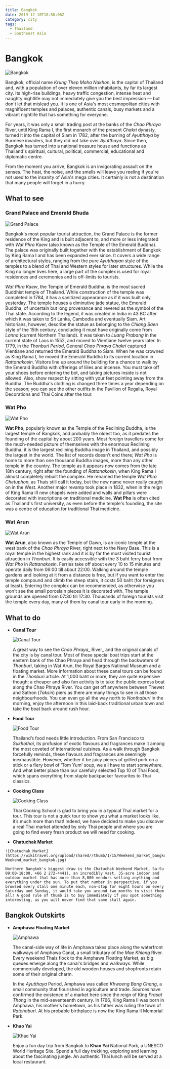 ```yaml
---
title: Bangkok
date: 2019-12-10T18:58:06Z
category: city
tags:
  - Thailand
  - Southeast Asia
---
```


# Bangkok
<WishWidget	country="TH" city="Bangkok" picture="https://wikitravel.org/upload/shared//thumb/5/59/Tuktukpktalad05b.jpg/300px-Tuktukpktalad05b.jpg" label="true"></WishWidget>

![Bangkok](https://wikitravel.org/upload/shared//thumb/5/59/Tuktukpktalad05b.jpg/300px-Tuktukpktalad05b.jpg)

Bangkok, official name _Krung Thep Maha Nakhon_, is the capital of Thailand and, with a population of over eleven million inhabitants, by far its largest city. Its high-rise buildings, heavy traffic congestion, intense heat and naughty nightlife may not immediately give you the best impression — but don't let that mislead you. It is one of Asia's most cosmopolitan cities with magnificent temples and palaces, authentic canals, busy markets and a vibrant nightlife that has something for everyone.

For years, it was only a small trading post at the banks of the _Chao Phraya_ River, until King Rama I, the first monarch of the present _Chakri_ dynasty, turned it into the capital of Siam in 1782, after the burning of _Ayutthaya_ by Burmese invaders, but they did not take over _Ayutthaya_. Since then, Bangkok has turned into a national treasure house and functions as Thailand's spiritual, cultural, political, commercial, educational and diplomatic centre.

From the moment you arrive, Bangkok is an invigorating assault on the senses. The heat, the noise, and the smells will leave you reeling if you're not used to the insanity of Asia's mega cities. It certainly is not a destination that many people will forget in a hurry.

## What to see

### Grand Palace and Emerald Bhuda
<WishWidget	country="TH" city="Bangkok" activity="Grand Palace"	picture="https://wikitravel.org/upload/shared//thumb/8/8d/F1000005.JPG/350px-F1000005.JPG" label="true"></WishWidget>

![Grand Palace](https://static.asiawebdirect.com/m/cn/bangkok/portals/bangkok-com/homepage/attraction/wat-prakaeo/pagePropertiesImage/bangkok-grand-palate-7.jpg)

Bangkok's most popular tourist attraction, the Grand Palace is the former residence of the King and is built adjacent to, and more or less integrated with _Wat Phra Kaew_ (also known as the Temple of the Emerald Buddha). The palace was originally built together with the establishment of Bangkok by King Rama I and has been expanded ever since. It covers a wide range of architectural styles, ranging from the pure _Ayutthayan_ style of the temples to a blend of Thai and Western styles for later structures. While the King no longer lives here, a large part of the complex is used for royal residences and ceremonies and is off-limits to tourists.

_Wat Phra Kaew_, the Temple of Emerald Buddha, is the most sacred Buddhist temple of Thailand. While construction of the temple was completed in 1784, it has a sanitized appearance as if it was built only yesterday. The temple houses a diminutive jade statue, the Emerald Buddha, of uncertain but long provenance and revered as the symbol of the Thai state. According to the legend, it was created in India in 43 BC after which it was taken to Sri Lanka, Cambodia and eventually Siam. Art historians, however, describe the statue as belonging to the _Chiang Saen_ style of the 15th century, concluding it must have originally come from _Lanna_ (current Northern Thailand). It was taken to _Luang Prabang_ in the current state of Laos in 1552, and moved to Vientiane twelve years later. In 1779, in the _Thonburi Period_, General _Chao Phraya Chakri_ captured Vientiane and returned the Emerald Buddha to Siam. When he was crowned as King Rama I, he moved the Emerald Buddha to its current location in _Rattanakosin_. Visitors line up around the building for a chance to walk by the Emerald Buddha with offerings of lilies and incense. You must take off your shoes before entering the bot, and taking pictures inside is not allowed. Also, show respect by sitting with your feet pointing away from the Buddha. The Buddha's clothing is changed three times a year depending on the season; you can see the other outfits in the Pavilion of Regalia, Royal Decorations and Thai Coins after the tour.

### Wat Pho
<WishWidget	country="TH" city="Bangkok" activity="Wat Pho" label="true"></WishWidget>

![Wat Pho](https://static.asiawebdirect.com/m/bangkok/portals/bangkok-com/homepage/attraction-temple/wat-po/allParagraphs/BucketComponent/ListingContainer/0/image/wat-pho.jpg)

**Wat Pho**, popularly known as the Temple of the Reclining Buddha, is the largest temple of Bangkok, and probably the oldest too, as it predates the founding of the capital by about 200 years. Most foreign travellers come for the much-needed picture of themselves with the enormous Reclining Buddha; it is the largest reclining Buddha image in Thailand, and possibly the largest in the world. The list of records doesn't end there; _Wat Pho_ is home to more than one thousand Buddha images, more than any other temple in the country. The temple as it appears now comes from the late 18th century, right after the founding of _Rattanakosin_, when King Rama I almost completely rebuilt the complex. He renamed the temple _Wat Phra Chetuphon_, as Thais still call it today, but the new name never really caught on in the West. Another major revamp took place in 1832, when in the reign of King Rama III new chapels were added and walls and pillars were decorated with inscriptions on traditional medicine. **Wat Pho** is often cited as Thailand's first university, as even before the temple's founding, the site was a centre of education for traditional Thai medicine.

### Wat Arun
<WishWidget	country="TH" city="Bangkok" activity="Wat Arun" label="true"></WishWidget>

![Wat Arun](https://static.asiawebdirect.com/m/bangkok/portals/bangkok-com/homepage/attraction-temple/wat-arun/allParagraphs/BucketComponent/ListingContainer/02/image/wat-arun-in--bangkok.jpg)

**Wat Arun**, also known as the Temple of Dawn, is an iconic temple at the west bank of the _Chao Phraya_ River, right next to the Navy Base. This is a royal temple in the highest rank and it is by far the most visited tourist attraction in _Thonburi_. It is easily accessible with the 3 baht ferry boat from _Wat Pho_ in _Rattanakosin_. Ferries take off about every 10 to 15 minutes and operate daily from 06:00 till about 22:00. Walking around the temple gardens and looking at it from a distance is free, but if you want to enter the temple compound and climb the steep stairs, it costs 50 baht (for foreigners at least). Entering the complex can be recommended, as otherwise you won't see the small porcelain pieces it is decorated with. The temple grounds are opened from 07:30 till 17:30. Thousands of foreign tourists visit the temple every day, many of them by canal tour early in the morning.

## What to do

- **Canal Tour** <WishWidget country="TH"
	city="Bangkok" activity="Canal Tour" picture="https://wikitravel.org/upload/shared//thumb/0/05/DSC04039_copy.JPG/350px-DSC04039_copy.JPG"></WishWidget>

	![Canal Tour](https://wikitravel.org/upload/shared//thumb/0/05/DSC04039_copy.JPG/350px-DSC04039_copy.JPG)

	A great way to see the _Chao Phraya__ River_ and the original canals of the city is by canal tour. Most of these special boat trips start at the eastern bank of the Chao Phraya and head through the backwaters of _Thonburi_, taking in Wat Arun, the Royal Barges National Museum and a floating market. More information about these canal tours can be found in the _Thonburi_ article. At 1,000 baht or more, they are quite expensive though; a cheaper and also fun activity is to take the public express boat along the Chao Phraya River. You can get off anywhere between Thewet and Sathon (_Taksin_) piers as there are many things to see in all those neighbourhoods. You can even go all the way north to _Nonthaburi_ in the morning, enjoy the afternoon in this laid-back traditional urban town and take the boat back around rush hour.

- **Food Tour** <WishWidget
 	country="TH" city="Bangkok" activity="Food Tour"></WishWidget>

	![Food Tour](https://static.asiawebdirect.com/m/bangkok/portals/bangkok-com/homepage/food-top10/pagePropertiesImage/thai-som-tum.jpg)

	Thailand’s food needs little introduction. From San Francisco to _Sukhothai_, its profusion of exotic flavours and fragrances make it among the most coveted of international cuisines. As a walk through Bangkok forcefully reminds, these flavours and fragrances are seemingly inexhaustible. However, whether it be juicy pieces of grilled pork on a stick or a fiery bowl of ‘Tom Yum’ soup, we all have to start somewhere. And what better place than our carefully selected Top 10 of Thai Food, which spans everything from staple backpacker favourites to Thai classics.

- **Cooking Class** <WishWidget
	country="TH"
 	city="Bangkok"
 	activity="Cooking Class"></WishWidget>

	![Cooking Class](https://www.cookingschoolbangkok.com/wp-content/uploads/2018/09/4-pink-chili-school-thai-cooking-class-bangkok-thailand-market-tour-preparation-class-3-1024x682.jpg)

	Thai Cooking School is glad to bring you in a typical Thaï market for a tour. This tour is not a quick tour to show you what a market looks like, it’s much more than that! Indeed, we have decided to make you discover a real Thai market attended by only Thaï people and where you are going to find every fresh product we will need for cooking.

- **Chatuchak Market** <WishWidget
 	country="TH"
 	city="Bangkok"
 	activity="Chatuchak Market"
 	picture="https://wikitravel.org/upload/shared//thumb/1/15/Weekend_market_bangkok.jpg/350px-Weekend_market_bangkok.jpg">
 </WishWidget>

	![Chatuchak Market](https://wikitravel.org/upload/shared//thumb/1/15/Weekend_market_bangkok.jpg/350px-Weekend_market_bangkok.jpg)

	Northern Bangkok's biggest draw is the Chatuchak Weekend Market, Sa-Su 09:00-18:00, +66 2 272-4441), an incredibly vast, 35-acre indoor and outdoor market that has more than 8,000 vendors selling anything and everything under the sun. To put that number in perspective, if you browsed every stall one minute each, non-stop for eight hours on every Saturday and Sunday, it would take you around two months to visit them all! A good rule of thumb is to buy immediately if you spot something interesting, as you will never find that same stall again.

## Bangkok Outskirts

- **Amphawa Floating Market** <WishWidget
	country="TH"
	city="Bangkok"
	activity="Amphawa Floating Market"></WishWidget>

	![Amphawa](https://wikitravel.org/upload/shared//thumb/0/05/DSC04039_copy.JPG/350px-DSC04039_copy.JPG)

	The canal-side way of life in Amphawa takes place along the waterfront walkways of Amphawa Canal, a small tributary of the _Mae Khlong_ River. Every weekend Thais flock to the Amphawa Floating Market, as big queues emerge along the canal's bridges and walkways. While commercially developed, the old wooden houses and shopfronts retain some of their original charm.

	In the _Ayutthaya_ Period, Amphawa was called _Khwaeng Bang Chang_, a small community that flourished in agriculture and trade. Sources have confirmed the existence of a market here since the reign of King _Prasat Thong_ in the mid-seventeenth century. In 1766, King Rama II was born in Amphawa, his mother's hometown, as his father was ruling the town of _Ratchaburi_. At his probable birthplace is now the King Rama II Memorial Park.

- **Khao Yai** <WishWidget country="TH"	city="Bangkok" activity="Khao Yai"></WishWidget>

	![Khao Yai](https://cdn.getyourguide.com/img/tour_img-1432667-145.jpg)

	Enjoy a fun day trip from Bangkok to **Khao Yai** National Park, a UNESCO World Heritage Site. Spend a full day trekking, exploring and learning about the fascinating jungle. An authentic Thai lunch will be served at a local restaurant.
